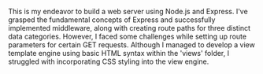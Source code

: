 This is my endeavor to build a web server using Node.js and Express. 
I've grasped the fundamental concepts of Express and successfully implemented middleware, along with creating route paths for three distinct data categories. 
However, I faced some challenges while setting up route parameters for certain GET requests. 
Although I managed to develop a view template engine using basic HTML syntax within the 'views' folder, I struggled with incorporating CSS styling into the view engine.
